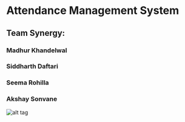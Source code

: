 # Attendance Management System
## Team Synergy:
### Madhur Khandelwal
### Siddharth Daftari
### Seema Rohilla
### Akshay Sonvane
![alt tag](https://github.com/siddharth-daftari/testRepo/blob/master/architecture_diagram.png)
